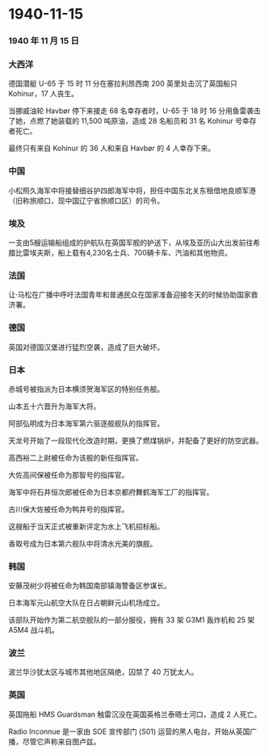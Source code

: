 # 1940-11-15

### 1940 年 11 月 15 日

### 大西洋

德国潜艇 U-65 于 15 时 11 分在塞拉利昂西南 200 英里处击沉了英国船只
Kohinur，17 人丧生。

当挪威油轮 Havbør 停下来接走 68 名幸存者时，U-65 于 18 时 16
分用鱼雷袭击了她，点燃了她装载的 11,500 吨原油，造成 28 名船员和 31 名
Kohinur 号幸存者死亡。

最终只有来自 Kohinur 的 36 人和来自 Havbør 的 4 人幸存下来。

### 中国

小松照久海军中将接替细谷护四郎海军中将，担任中国东北关东租借地良顺军港（旧称旅顺口，现中国辽宁省旅顺口区）的司令。

### 埃及

一支由5艘运输船组成的护航队在英国军舰的护送下，从埃及亚历山大出发前往希腊比雷埃夫斯，船上载有4,230名士兵、700辆卡车、汽油和其他物资。

### 法国

让·马松在广播中呼吁法国青年和普通民众在国家准备迎接冬天的时候协助国家救济署。

### 德国

英国对德国汉堡进行猛烈空袭，造成了巨大破坏。

### 日本

赤城号被指派为日本横须贺海军区的特别任务舰。

山本五十六晋升为海军大将。

阿部弘明成为日本海军第六驱逐舰舰队的指挥官。

天龙号开始了一段现代化改造时期，更换了燃煤锅炉，并配备了更好的防空武器。

高西裕二上尉被任命为该舰的新任指挥官。

大佐高间保被任命为那智号的指挥官。

海军中将石井恒次郎被任命为日本京都府舞鹤海军工厂的指挥官。

古川保大佐被任命为鸭井号的指挥官。

这艘船于当天正式被重新评定为水上飞机招标船。

香取号成为日本第六舰队中将清水光美的旗舰。

### 韩国

安藤茂树少将被任命为韩国南部镇海警备区参谋长。

日本海军元山航空大队在日占朝鲜元山机场成立。

该部队开始作为第二航空舰队的一部分服役，拥有 33 架 G3M1 轰炸机和 25 架
A5M4 战斗机。

### 波兰

波兰华沙犹太区与城市其他地区隔绝，囚禁了 40 万犹太人。

### 英国

英国拖船 HMS Guardsman 触雷沉没在英国英格兰泰晤士河口，造成 2 人死亡。

Radio Inconnue 是一家由 SOE 宣传部门 (S01)
运营的黑人电台，开始从英国广播，尽管它声称来自图卢兹。